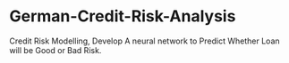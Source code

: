 # German-Credit-Risk-Analysis
Credit Risk Modelling, Develop A neural network to Predict Whether Loan will be Good or Bad Risk.
